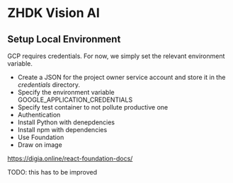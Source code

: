 # ZHDK Vision AI

## Setup Local Environment

GCP requires credentials. For now, we simply set the relevant environment variable.

- Create a JSON for the project owner service account and store it in the *credentials* directory.
- Specify the environment variable GOOGLE_APPLICATION_CREDENTIALS
- Specify test container to not pollute productive one
- Authentication
- Install Python with denepdencies
- Install npm with dependencies
- Use Foundation
- Draw on image

https://digia.online/react-foundation-docs/

TODO: this has to be improved